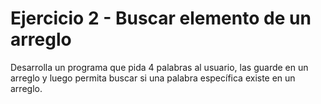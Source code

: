 # Ejercicio 2 - Buscar elemento de un arreglo 
Desarrolla un programa que pida 4 palabras al usuario, las guarde en un arreglo y luego permita buscar si una palabra específica existe en un arreglo.
